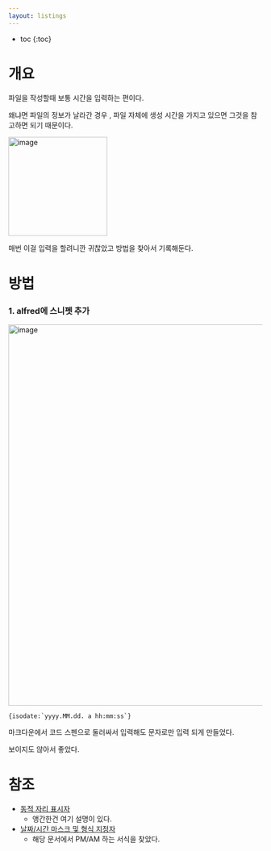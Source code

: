 ```yaml
---
layout: listings
---
```

* toc
{:toc}

# 개요

파일을 작성할때 보통 시간을 입력하는 편이다.

왜냐면 파일의 정보가 날라간 경우 , 파일 자체에 생성 시간을 가지고 있으면 그것을 참고하면 되기 때문이다.

<img width="196" alt="image" src="https://user-images.githubusercontent.com/102304046/260749696-aec09b0c-fd3c-428a-9d1a-1b9f94de97c5.png">

매번 이걸 입력을 할려니깐 귀찮았고 방법을 찾아서 기록해둔다.



# 방법

### 1. alfred에 스니펫 추가

<img width="756" alt="image" src="https://user-images.githubusercontent.com/102304046/260748987-0dace6b3-14de-4d1f-a6ce-54b5fd32213c.png">

``` shell
{isodate:`yyyy.MM.dd. a hh:mm:ss`}
```

마크다운에서 코드 스펜으로 둘러싸서 입력해도 문자로만 입력 되게 만들었다.

보이지도 않아서 좋았다.



# 참조

- [동적 자리 표시자](https://www.alfredapp.com/help/workflows/advanced/placeholders/)
  - 앵간한건 여기 설명이 있다.
- [날짜/시간 마스크 및 형식 지정자](https://www.ibm.com/docs/ko/rbd/9.5.1?topic=parts-datetime-masks-format-specifiers)
  - 해당 문서에서 PM/AM 하는 서식을 찾았다.